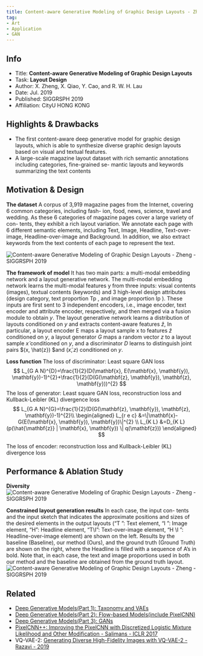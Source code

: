 ```yaml
---
title: Content-aware Generative Modeling of Graphic Design Layouts - Zheng - SIGGRSPH 2019
tag:
- Art
- Application
- GAN
---
```




## Info
- Title: **Content-aware Generative Modeling of Graphic Design Layouts**
- Task: **Layout Design**
- Author: X. Zheng, X. Qiao, Y. Cao, and R. W. H. Lau
- Date:  Jul. 2019
- Published: SIGGRSPH 2019
- Affiliation: CityU HONG KONG

## Highlights & Drawbacks
- The first content-aware deep generative model for graphic design layouts, which is able to synthesize diverse graphic design layouts based on visual and textual features.
- A large-scale magazine layout dataset with rich semantic annotations including categories, fine-grained se- mantic layouts and keywords summarizing the text contents

## Motivation & Design
**The dataset**
A corpus of 3,919 magazine pages from the Internet, covering 6 common categories, including fash- ion, food, news, science, travel and wedding. As these 6 categories of magazine pages cover a large variety of con- tents, they exhibit a rich layout variation. We annotate each page with 6 different semantic elements, including Text, Image, Headline, Text-over-image, Headline-over-image and Background. In addition, we also extract keywords from the text contents of each page to represent the text. 

![Content-aware Generative Modeling of Graphic Design Layouts - Zheng - SIGGRSPH 2019](https://i.imgur.com/pySZVNF.jpg)

**The framework of model**
It has two main parts: a multi-modal embedding network and a layout generative network. The multi-modal embedding network learns the multi-modal features y from three inputs: visual contents (images), textual contents (keywords) and 3 high-level design attributes (design category, text proportion Tp , and image proportion Ip ). These inputs are first sent to 3 independent encoders, i.e., image encoder, text encoder and attribute encoder, respectively, and then merged via a fusion module to obtain $y$. The layout generative network learns a distribution of layouts conditioned on $y$ and extracts content-aware features $\hat{z}$, In particular, a layout encoder E maps a layout sample x to features $\hat{z}$ conditioned on $y$, a layout generator $G$ maps a random vector $z$ to a layout sample $x ̃$ conditioned on $y$, and a discriminator $D$ learns to distinguish joint pairs $(x, \hat{z}) $and $(x ̃ , z)$ conditioned on $y$. 


**Loss function**
The loss of discriminator: Least square GAN loss
$$
L_{G A N}^{D}=\frac{1}{2}(D(\mathbf{x}, E(\mathbf{x}, \mathbf{y}), \mathbf{y})-1)^{2}+\frac{1}{2}(D(G(\mathbf{z}, \mathbf{y}), \mathbf{z}, \mathbf{y}))^{2}
$$
The loss of generator: Least square GAN loss, reconstruction loss and Kullback-Leibler (KL) divergence loss 
$$
L_{G A N}^{G}=\frac{1}{2}(D(G(\mathbf{z}, \mathbf{y}), \mathbf{z}, \mathbf{y})-1)^{2}\\
\begin{aligned} L_{r e c} &=\|\mathbf{x}-G(E(\mathbf{x}, \mathbf{y}), \mathbf{y})\|^{2} \\ L_{K L} &=D_{K L}(p(\hat{\mathbf{z}} | \mathbf{x}, \mathbf{y}) \| q(\mathbf{z})) \end{aligned}
$$

The loss of encoder: reconstruction loss and Kullback-Leibler (KL) divergence loss



## Performance & Ablation Study
**Diversity**
![Content-aware Generative Modeling of Graphic Design Layouts - Zheng - SIGGRSPH 2019](https://i.imgur.com/xIu4TQJ.jpg)

**Constrained layout generation results**
In each case, the input con- tents and the input sketch that indicates the approximate positions and sizes of the desired elements in the output layouts (“T ”: Text element, “I ”: Image element, “H”: Headline element, “T\I”: Text-over-image element, “H \I ”: Headline-over-image element) are shown on the left. Results by the baseline (Baseline), our method (Ours), and the ground truth (Ground Truth) are shown on the right, where the Headline is filled with a sequence of A’s in bold. Note that, in each case, the text and image proportions used in both our method and the baseline are obtained from the ground truth layout. 
![Content-aware Generative Modeling of Graphic Design Layouts - Zheng - SIGGRSPH 2019](https://i.imgur.com/s3DtBJZ.jpg)

<script async src="https://pagead2.googlesyndication.com/pagead/js/adsbygoogle.js"></script>
<ins class="adsbygoogle"
     style="display:block; text-align:center;"
     data-ad-layout="in-article"
     data-ad-format="fluid"
     data-ad-client="ca-pub-4466575858054752"
     data-ad-slot="8787986126"></ins>
<script>
     (adsbygoogle = window.adsbygoogle || []).push({});
</script>


## Related
-  [Deep Generative Models(Part 1): Taxonomy and VAEs](https://arxivnote.ddlee.cn/Deep-Generative-Models-Taxonomy-VAE.html)
- [Deep Generative Models(Part 2): Flow-based Models(include PixelCNN)](https://arxivnote.ddlee.cn/Deep-Generative-Models-Flow-based-Models-PixelCNN.html)
- [Deep Generative Models(Part 3): GANs](https://arxivnote.ddlee.cn/Deep-Generative-Models-GAN-WGAN-SAGAN-StyleGAN-BigGAN.html)
- [PixelCNN++: Improving the PixelCNN with Discretized Logistic Mixture Likelihood and Other Modification - Salimans - ICLR 2017](https://arxivnote.ddlee.cn/PixelCNN++-Improving-the-PixelCNN-with-Discretized-Logistic-Mixture-Likelihood-and-Other-Modification.html)
- VQ-VAE-2: [ Generating Diverse High-Fidelity Images with VQ-VAE-2 - Razavi - 2019](https://arxivnote.ddlee.cn/Generating-Diverse-High-Fidelity-Images-with-VQ-VAE-2.html)